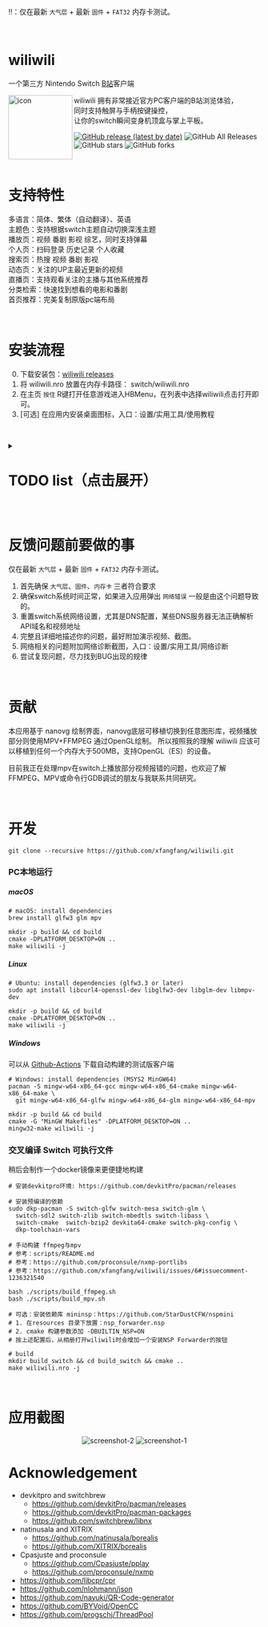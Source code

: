 ‼️：仅在最新 `大气层` + 最新 `固件` + `FAT32` 内存卡测试。

<br>

# wiliwili

一个第三方 Nintendo Switch [B站](https://www.bilibili.com)客户端

<img src="resources/icon/bilibili.png" alt="icon" height="128" width="128" align="left">

wiliwili 拥有非常接近官方PC客户端的B站浏览体验，  
同时支持触屏与手柄按键操控，  
让你的switch瞬间变身机顶盒与掌上平板。
<br>

[![GitHub release (latest by date)](https://img.shields.io/github/v/release/xfangfang/wiliwili)](https://github.com/xfangfang/wiliwili/releases) ![GitHub All Releases](https://img.shields.io/github/downloads/xfangfang/wiliwili/total) ![GitHub stars](https://img.shields.io/github/stars/xfangfang/wiliwili?style=flat) ![GitHub forks](https://img.shields.io/github/forks/xfangfang/wiliwili)

<br>

# 支持特性

多语言：简体、繁体（自动翻译）、英语  
主题色：支持根据switch主题自动切换深浅主题  
播放页：视频 番剧 影视 综艺，同时支持弹幕  
个人页：扫码登录 历史记录 个人收藏  
搜索页：热搜 视频 番剧 影视  
动态页：关注的UP主最近更新的视频  
直播页：支持观看关注的主播与其他系统推荐  
分类检索：快速找到想看的电影和番剧  
首页推荐：完美复制原版pc端布局

<br>

# 安装流程

0. 下载安装包：[wiliwili releases](https://github.com/xfangfang/wiliwili/releases)
1. 将 wiliwili.nro 放置在内存卡路径： switch/wiliwili.nro
2. 在主页 `按住` R键打开任意游戏进入HBMenu，在列表中选择wiliwili点击打开即可。
3. [可选] 在应用内安装桌面图标，入口：设置/实用工具/使用教程

<br>

<p>
<details >
<summary id="sponsorships"><h1> TODO list（点击展开）</h1></summary>

- [x] 初步完成底层基础组件、首页各类推荐视频、用户视频播放页
- [x] 微调页面、解决播放器启动速度慢、解决播放页面退出卡顿
- [x] 临时解决异步加载导致的空指针问题（图片异步加载某些情况还会出现问题，待修复）
- [x] 添加番剧/影视播放、添加扫码登录、播放历史、用户收藏夹（收藏夹相关部分工作不稳定）
- [x] 初步添加搜索
- [x] 播放页新增分集与UP主最新投稿
- [ ] 完善视频播放页用户评论内容
- [ ] 重构图片异步加载逻辑
- [x] 解决收藏夹、搜索页某些情况导致闪退的问题
- [x] 完善搜索页：番剧、影视 转为竖图
- [x] 完善播放页投稿列表：调整结构、自动加载下一页
- [ ] 播放页展示合集与推荐
- [x] 添加动态页
- [x] 添加视频检索页
- [x] 完善设置页
- [ ] 弹幕相关设置
- [ ] 点赞、投币、收藏
- [ ] 拖拽调节进度、长按快速调节进度
- [ ] 增加单手模式使用一个手柄来控制播放器
- [ ] 安装图标时检查wiliwili位置
- [ ] NSP forwarder自动检查多个位置的nro文件，避免无法打开
- [ ] 增加设置使首页无法通过返回退出，避免误触
- [ ] 使用教程添加未指明的快捷键说明
- [ ] 重压摇杆临时快进
- [ ] 增加平板模式与电视模式页面样式的切换

</details>
</p>

<br>

# 反馈问题前要做的事

仅在最新 `大气层` + 最新 `固件` + `FAT32` 内存卡测试。

1. 首先确保 `大气层`、`固件`、`内存卡` 三者符合要求
2. 确保switch系统时间正常，如果进入应用弹出 `网络错误` 一般是由这个问题导致的。
3. 重置switch系统网络设置，尤其是DNS配置，某些DNS服务器无法正确解析API域名和视频地址
4. 完整且详细地描述你的问题，最好附加演示视频、截图。
5. 网络相关的问题附加网络诊断截图，入口：设置/实用工具/网络诊断
6. 尝试复现问题，尽力找到BUG出现的规律

<br>

# 贡献

本应用基于 nanovg 绘制界面，nanovg底层可移植切换到任意图形库，视频播放部分则使用MPV+FFMPEG 通过OpenGL绘制。
所以按照我的理解 wiliwili 应该可以移植到任何一个内存大于500MB，支持OpenGL（ES）的设备。

目前我正在处理mpv在switch上播放部分视频报错的问题，也欢迎了解 FFMPEG、MPV或命令行GDB调试的朋友与我联系共同研究。

<br>

# 开发

```shell
git clone --recursive https://github.com/xfangfang/wiliwili.git
```

### PC本地运行

##### macOS

```shell
# macOS: install dependencies
brew install glfw3 glm mpv

mkdir -p build && cd build
cmake -DPLATFORM_DESKTOP=ON ..
make wiliwili -j
```

##### Linux

```shell
# Ubuntu: install dependencies (glfw3.3 or later)
sudo apt install libcurl4-openssl-dev libglfw3-dev libglm-dev libmpv-dev

mkdir -p build && cd build
cmake -DPLATFORM_DESKTOP=ON ..
make wiliwili -j
```

##### Windows

可以从 [Github-Actions](https://github.com/xfangfang/wiliwili/actions) 下载自动构建的测试版客户端

```shell
# Windows: install dependencies (MSYS2 MinGW64)
pacman -S mingw-w64-x86_64-gcc mingw-w64-x86_64-cmake mingw-w64-x86_64-make \
  git mingw-w64-x86_64-glfw mingw-w64-x86_64-glm mingw-w64-x86_64-mpv

mkdir -p build && cd build
cmake -G "MinGW Makefiles" -DPLATFORM_DESKTOP=ON ..
mingw32-make wiliwili -j
```

### 交叉编译 Switch 可执行文件

稍后会制作一个docker镜像来更便捷地构建

```shell
# 安装devkitpro环境: https://github.com/devkitPro/pacman/releases

# 安装预编译的依赖
sudo dkp-pacman -S switch-glfw switch-mesa switch-glm \
  switch-sdl2 switch-zlib switch-mbedtls switch-libass \
  switch-cmake  switch-bzip2 devkita64-cmake switch-pkg-config \
  dkp-toolchain-vars

# 手动构建 ffmpeg与mpv
# 参考：scripts/README.md
# 参考：https://github.com/proconsule/nxmp-portlibs
# 参考：https://github.com/xfangfang/wiliwili/issues/6#issuecomment-1236321540

bash ./scripts/build_ffmpeg.sh
bash ./scripts/build_mpv.sh

# 可选：安装依赖库 mininsp：https://github.com/StarDustCFW/nspmini
# 1. 在resources 目录下放置：nsp_forwarder.nsp
# 2. cmake 构建参数添加 -DBUILTIN_NSP=ON
# 按上述配置后，从相册打开wiliwili时会增加一个安装NSP Forwarder的按钮

# build
mkdir build_switch && cd build_switch && cmake ..
make wiliwili.nro -j
```

<br>

# 应用截图

<p align="center">
<img src="docs/images/screenshot-2.png" alt="screenshot-2">
<img src="docs/images/screenshot-1.png" alt="screenshot-1">

</p>

# Acknowledgement

- devkitpro and switchbrew
    - https://github.com/devkitPro/pacman/releases
    - https://github.com/devkitPro/pacman-packages
    - https://github.com/switchbrew/libnx
- natinusala and XITRIX
    - https://github.com/natinusala/borealis
    - https://github.com/XITRIX/borealis
- Cpasjuste and proconsule
    - https://github.com/Cpasjuste/pplay
    - https://github.com/proconsule/nxmp
- https://github.com/libcpr/cpr
- https://github.com/nlohmann/json
- https://github.com/nayuki/QR-Code-generator
- https://github.com/BYVoid/OpenCC
- https://github.com/progschj/ThreadPool
